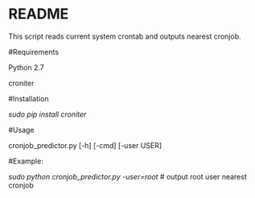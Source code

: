 # README #

This script reads current system crontab and outputs nearest cronjob.

#Requirements

Python 2.7

croniter

#Installation

*sudo pip install croniter*

#Usage

cronjob_predictor.py [-h] [-cmd] [-user USER]

#Example:

*sudo python cronjob_predictor.py -user=root* # output root user nearest cronjob